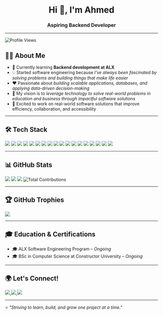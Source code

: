 <!-- Profile Header -->
<h1 align="center">Hi 👋, I'm Ahmed</h1>
<h3 align="center">Aspiring Backend Developer</h3>

---
![Profile Views](https://komarev.com/ghpvc/?username=aabasimel&style=flat-square)

## 👨‍💻 About Me  
- 🌱 Currently learning **Backend development at ALX**  
- 💡 Started software engineering because *I've always been fascinated by solving problems and building things that make life easier*  
- ❤️ Passionate about *building scalable applications, databases, and applying data-driven decision-making*  
- 🎯 My vision is to *leverage technology to solve real-world problems in education and business through impactful software solutions*  
- 👀 Excited to work on real-world software solutions that improve efficiency, collaboration, and accessibility

---

## 🛠️ Tech Stack  
<p align="left">
  <img src="https://img.shields.io/badge/Python-3776AB?style=for-the-badge&logo=python&logoColor=white" />
  <img src="https://img.shields.io/badge/JavaScript-F7DF1E?style=for-the-badge&logo=javascript&logoColor=black" />
  <img src="https://img.shields.io/badge/React-20232A?style=for-the-badge&logo=react&logoColor=61DAFB" />
  <img src="https://img.shields.io/badge/MySQL-4479A1?style=for-the-badge&logo=mysql&logoColor=white" />
  <img src="https://img.shields.io/badge/PostgreSQL-4169E1?style=for-the-badge&logo=postgresql&logoColor=white" />
  <img src="https://img.shields.io/badge/Node.js-43853D?style=for-the-badge&logo=node.js&logoColor=white" />
  <img src="https://img.shields.io/badge/HTML5-E34F26?style=for-the-badge&logo=html5&logoColor=white" />
  <img src="https://img.shields.io/badge/CSS3-1572B6?style=for-the-badge&logo=css3&logoColor=white" />
  <img src="https://img.shields.io/badge/C-00599C?style=for-the-badge&logo=c&logoColor=white" />
  <img src="https://img.shields.io/badge/C++-00599C?style=for-the-badge&logo=c%2B%2B&logoColor=white" />
  <img src="https://img.shields.io/badge/FastAPI-009688?style=for-the-badge&logo=fastapi&logoColor=white" />
  <img src="https://img.shields.io/badge/GraphQL-E10098?style=for-the-badge&logo=graphql&logoColor=white" />
  <img src="https://img.shields.io/badge/Django-092E20?style=for-the-badge&logo=django&logoColor=white" />
  <img src="https://img.shields.io/badge/PHP-777BB4?style=for-the-badge&logo=php&logoColor=white" />
  <img src="https://img.shields.io/badge/Java_SpringBoot-6DB33F?style=for-the-badge&logo=spring&logoColor=white" />
  <img src="https://img.shields.io/badge/Git-F05032?style=for-the-badge&logo=git&logoColor=white" />
  <img src="https://img.shields.io/badge/GitHub-181717?style=for-the-badge&logo=github&logoColor=white" />
  <img src="https://img.shields.io/badge/Git_Bash-000000?style=for-the-badge&logo=gnu-bash&logoColor=white" />
</p>

---

## 📊 GitHub Stats

![](https://github-readme-stats.vercel.app/api?username=aabasimel&theme=dark&hide_border=false&include_all_commits=false&count_private=false)
![](https://github-readme-streak-stats.herokuapp.com/?user=aabasimel&theme=dark&hide_border=false)
![](https://github-readme-stats.vercel.app/api/top-langs/?username=aabasimel&theme=dark&hide_border=false&include_all_commits=false&count_private=false&layout=compact)
![Total Contributions](https://badges.pufler.dev/visits/aabasimel/aabasimel)

---

## 🏆 GitHub Trophies
![](https://github-profile-trophy.vercel.app/?username=aabasimel&theme=radical&no-frame=false&no-bg=false&margin-w=4)


---

## 🎓 Education & Certifications  
- 🎓 ALX Software Engineering Program – *Ongoing*  
- 🎓 BSc in Computer Science at Constructor University – *Ongoing*  

---

## 🌍 Let's Connect!  
<p align="left">
  <a href="https://www.linkedin.com/in/ahmed-abasimel-1948b3328/" target="blank">
    <img src="https://img.shields.io/badge/LinkedIn-0A66C2?style=for-the-badge&logo=linkedin&logoColor=white" />
  </a>
  <a href="mailto:abasimelahmed@gmail.com" target="blank">
    <img src="https://img.shields.io/badge/Gmail-D14836?style=for-the-badge&logo=gmail&logoColor=white" />
  </a>
  <a href="https://aabasimel.github.io/portfolio" target="blank">
    <img src="https://img.shields.io/badge/Portfolio-000000?style=for-the-badge&logo=About.me&logoColor=white" />
  </a>
</p>

---

⭐️ *"Striving to learn, build, and grow one project at a time."*
